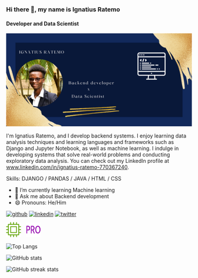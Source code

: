 ### Hi there 👋, my name is Ignatius Ratemo
#### Developer and Data Scientist
![Developer and Data Scientist](https://github.com/ignatiusratemo26/ignatiusratemo26/blob/main/banner.jpg)

I'm Ignatius Ratemo, and I develop backend systems. I enjoy learning data analysis techniques and learning languages and frameworks such as Django and Jupyter Notebook, as well as machine learning. I indulge in developing systems that solve real-world problems and conducting exploratory data analysis. You can check out my LinkedIn profile at www.linkedin.com/in/ignatius-ratemo-770367240.

Skills: DJANGO / PANDAS / JAVA / HTML / CSS

- 🌱 I’m currently learning Machine learning 
- 💬 Ask me about Backend development 
- 😄 Pronouns: He/Him 

[<img src='https://cdn.jsdelivr.net/npm/simple-icons@3.0.1/icons/github.svg' alt='github' height='40'>](https://github.com/ignatiusratemo26)  [<img src='https://cdn.jsdelivr.net/npm/simple-icons@3.0.1/icons/linkedin.svg' alt='linkedin' height='40'>](https://www.linkedin.com/in/ignatius-ratemo-770367240/)  [<img src='https://cdn.jsdelivr.net/npm/simple-icons@3.0.1/icons/twitter.svg' alt='twitter' height='40'>](https://twitter.com/Ignatiusratemo5)  

<a href='https://docs.github.com/en/developers'><img src='https://raw.githubusercontent.com/acervenky/animated-github-badges/master/assets/devbadge.gif' width='40' height='40'></a> <a href='https://github.com/pricing'><img src='https://raw.githubusercontent.com/acervenky/animated-github-badges/master/assets/pro.gif' width='40' height='40'></a> 

![Top Langs](https://github-readme-stats.vercel.app/api/top-langs/?username=ignatiusratemo26&layout=compact)

![GitHub stats](https://github-readme-stats.vercel.app/api?username=ignatiusratemo26&show_icons=true&theme=tokyonight&count_private=true)  

![GitHub streak stats](https://streak-stats.demolab.com/?user=ignatiusratemo26)  
